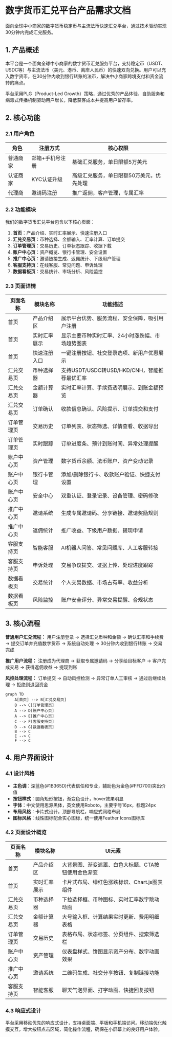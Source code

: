 # 数字货币汇兑平台产品需求文档

面向全球中小商家的数字货币稳定币与主流法币快速汇兑平台，通过技术驱动实现30分钟内完成汇兑服务。

## 1. 产品概述

本平台是一个面向全球中小商家的数字货币汇兑服务平台，支持稳定币（USDT、USDC等）与主流法币（美元、港币、离岸人民币）的快速双向兑换。用户可以充入数字货币，在30分钟内收到银行转账的法币，解决中小商家跨境支付和资金流转的痛点。

平台采用PLG（Product-Led Growth）策略，通过优秀的产品体验、自助服务和病毒式传播机制驱动用户增长，降低获客成本并提高用户留存率。

## 2. 核心功能

### 2.1 用户角色

| 角色 | 注册方式 | 核心权限 |
|------|----------|----------|
| 普通商家 | 邮箱+手机号注册 | 基础汇兑服务，单日限额5万美元 |
| 认证商家 | KYC认证升级 | 高级汇兑服务，单日限额50万美元，优先处理 |
| 代理商 | 邀请码注册 | 推广返佣，客户管理，专属汇率 |

### 2.2 功能模块

我们的数字货币汇兑平台包含以下核心页面：
1. **首页**：产品介绍、实时汇率展示、快速注册入口
2. **汇兑交易页**：币种选择、金额输入、汇率计算、订单提交
3. **订单管理页**：交易历史、订单状态跟踪、收据下载
4. **账户中心页**：资产概览、银行卡管理、安全设置
5. **推广中心页**：邀请链接生成、返佣统计、下级用户管理
6. **客服支持页**：在线客服、常见问题、申诉处理
7. **数据看板页**：交易统计、市场分析、风险监控

### 2.3 页面详情

| 页面名称 | 模块名称 | 功能描述 |
|----------|----------|----------|
| 首页 | 产品介绍区 | 展示平台优势、服务流程、安全保障，吸引用户注册 |
| 首页 | 实时汇率展示 | 显示主要币种实时汇率、24小时涨跌幅、市场趋势图表 |
| 首页 | 快速注册入口 | 一键注册按钮、社交登录选项、新用户优惠展示 |
| 汇兑交易页 | 币种选择器 | 支持USDT/USDC转USD/HKD/CNH，智能推荐最优汇率 |
| 汇兑交易页 | 金额计算器 | 实时汇率计算、手续费透明展示、到账金额预览 |
| 汇兑交易页 | 订单确认 | 收款信息确认、风险提示、订单提交和支付 |
| 订单管理页 | 交易历史 | 订单列表、状态筛选、详情查看、收据导出 |
| 订单管理页 | 实时跟踪 | 订单进度条、预计到账时间、异常处理提醒 |
| 账户中心页 | 资产管理 | 数字货币余额、法币账户、资产变动记录 |
| 账户中心页 | 银行卡管理 | 添加/删除银行卡、收款账户验证、快捷支付设置 |
| 账户中心页 | 安全中心 | 双重认证、登录记录、设备管理、密码修改 |
| 推广中心页 | 邀请系统 | 生成专属邀请码、分享链接、邀请奖励规则 |
| 推广中心页 | 返佣统计 | 推广收益、下级用户数据、提现申请 |
| 客服支持页 | 智能客服 | AI机器人问答、常见问题库、人工客服转接 |
| 客服支持页 | 申诉处理 | 交易争议提交、证据上传、处理进度跟踪 |
| 数据看板页 | 交易统计 | 个人交易数据、市场占有率、收益分析 |
| 数据看板页 | 风险监控 | 账户安全评分、异常交易提醒、合规状态 |

## 3. 核心流程

**普通用户汇兑流程：**
用户注册登录 → 选择汇兑币种和金额 → 确认汇率和手续费 → 提交订单并充值数字货币 → 系统自动处理 → 30分钟内收到银行转账 → 交易完成

**推广用户流程：**
注册成为代理商 → 获取专属邀请码 → 分享给目标客户 → 客户完成交易 → 获得返佣收益 → 提现到账

**风控处理流程：**
订单提交 → 自动风控检测 → 异常订单人工审核 → 通过后继续处理 → 拒绝则退回资金

```mermaid
graph TD
    A[首页] --> B[汇兑交易页]
    B --> C[订单管理页]
    A --> D[账户中心页]
    A --> E[推广中心页]
    C --> F[客服支持页]
    D --> G[数据看板页]
    B --> C
    E --> C
    F --> C
```

## 4. 用户界面设计

### 4.1 设计风格

- **主色调**：深蓝色(#1B365D)代表信任和专业，辅助色为金色(#FFD700)突出价值
- **按钮样式**：圆角矩形按钮，渐变色设计，hover效果明显
- **字体**：中文使用思源黑体，英文使用Roboto，主要字号16px，标题24px
- **布局风格**：卡片式设计，顶部导航栏，响应式网格布局
- **图标风格**：线性图标配合实心图标，统一使用Feather Icons图标库

### 4.2 页面设计概览

| 页面名称 | 模块名称 | UI元素 |
|----------|----------|--------|
| 首页 | 产品介绍区 | 大背景图、渐变遮罩、白色大标题、CTA按钮使用金色渐变 |
| 首页 | 实时汇率展示 | 卡片式布局、绿红色涨跌标识、Chart.js图表组件 |
| 汇兑交易页 | 币种选择器 | 下拉选择框、币种图标、实时汇率数字跳动动画 |
| 汇兑交易页 | 金额计算器 | 大号输入框、计算结果实时更新、费用明细表格 |
| 订单管理页 | 交易历史 | 表格布局、状态标签、分页组件、搜索筛选栏 |
| 账户中心页 | 资产管理 | 仪表盘样式、饼图显示资产分布、数字动画效果 |
| 推广中心页 | 邀请系统 | 二维码生成、社交分享按钮、复制链接功能 |
| 客服支持页 | 智能客服 | 聊天气泡界面、打字动画、快捷回复按钮 |

### 4.3 响应式设计

平台采用移动优先的响应式设计，支持桌面端、平板和手机端访问。移动端优化触摸交互，增大按钮点击区域，简化操作流程，确保在小屏幕上的良好用户体验。